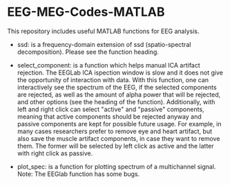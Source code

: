 # EEG-MEG-Codes-MATLAB
This repository includes useful MATLAB functions for EEG analysis.

* ssd: is a frequency-domain extension of ssd (spatio-spectral decomposition). Please see the function heading.

* select_component: is a function which helps manual ICA artifact rejection. The EEGLab ICA ispection window is slow and it does not give the opportunity of interaction with data. With this function, one can interactively see the spectrum of the EEG, if the selected components are rejected, as well as the amount of alpha power that will be rejected, and other options (see the heading of the function). Additionally, with left and right click can select "active" and "passive" components, meaning that active components should be rejected anyway and passive components are kept for possible future usage. For example, in many cases researchers prefer to remove eye and heart artifact, but also save the muscle artifact components, in case they want to remove them. The former will be selected by left click as active and the latter with right click as passive.

* plot_spec: is a function for plotting spectrum of a multichannel signal. Note: The EEGlab function has some bugs. 
